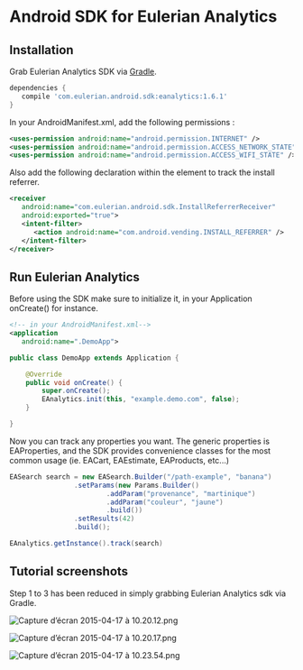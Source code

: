 # Android SDK for Eulerian Analytics #

## Installation

Grab Eulerian Analytics SDK via [Gradle](http://gradle.org/).

```groovy
dependencies {
   compile 'com.eulerian.android.sdk:eanalytics:1.6.1'
}
```

In your AndroidManifest.xml, add the following permissions :

```xml
<uses-permission android:name="android.permission.INTERNET" />
<uses-permission android:name="android.permission.ACCESS_NETWORK_STATE" />
<uses-permission android:name="android.permission.ACCESS_WIFI_STATE" />
```

Also add the following declaration within the <application> element to track the install referrer.

```xml
<receiver
   android:name="com.eulerian.android.sdk.InstallReferrerReceiver"
   android:exported="true">
   <intent-filter>
      <action android:name="com.android.vending.INSTALL_REFERRER" />
   </intent-filter>
</receiver>
```

## Run Eulerian Analytics

Before using the SDK make sure to initialize it, in your Application onCreate() for instance.

```xml
<!-- in your AndroidManifest.xml-->
<application
   android:name=".DemoApp">
```

```java
public class DemoApp extends Application {

    @Override
    public void onCreate() {
        super.onCreate();
        EAnalytics.init(this, "example.demo.com", false);
    }

}
```
Now you can track any properties you want. The generic properties is EAProperties, and the SDK provides convenience classes for the most common usage (ie. EACart, EAEstimate, EAProducts, etc...)


```java
EASearch search = new EASearch.Builder("/path-example", "banana")
                .setParams(new Params.Builder()
                        .addParam("provenance", "martinique")
                        .addParam("couleur", "jaune")
                        .build())
                .setResults(42)
                .build();

EAnalytics.getInstance().track(search)
```

## Tutorial screenshots

Step 1 to 3 has been reduced in simply grabbing Eulerian Analytics sdk via Gradle.

![Capture d’écran 2015-04-17 à 10.20.12.png](https://bitbucket.org/repo/kA6LdM/images/3850475813-Capture%20d%E2%80%99%C3%A9cran%202015-04-17%20%C3%A0%2010.20.12.png)

![Capture d’écran 2015-04-17 à 10.20.17.png](https://bitbucket.org/repo/kA6LdM/images/807569072-Capture%20d%E2%80%99%C3%A9cran%202015-04-17%20%C3%A0%2010.20.17.png)

![Capture d’écran 2015-04-17 à 10.23.54.png](https://bitbucket.org/repo/kA6LdM/images/275415870-Capture%20d%E2%80%99%C3%A9cran%202015-04-17%20%C3%A0%2010.23.54.png)
